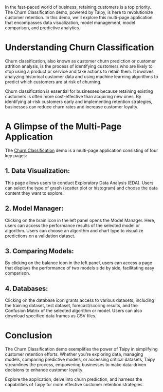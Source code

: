 In the fast-paced world of business, retaining customers is a top priority. The Churn Classification demo, powered by Taipy, is here to revolutionize customer retention. In this demo, we'll explore this multi-page application that encompasses data visualization, model management, model comparison, and predictive analytics.


# Understanding Churn Classification
Churn classification, also known as customer churn prediction or customer attrition analysis, is the process of identifying customers who are likely to stop using a product or service and take actions to retain them. It involves analyzing historical customer data and using machine learning algorithms to predict which customers are at risk of churning.

Churn classification is essential for businesses because retaining existing customers is often more cost-effective than acquiring new ones. By identifying at-risk customers early and implementing retention strategies, businesses can reduce churn rates and increase customer loyalty.

# A Glimpse of the Multi-Page Application

The [Churn Classification](https://churn-classification.taipy.cloud/) demo is a multi-page application consisting of four key pages:

## 1. Data Visualization: 
This page allows users to conduct Exploratory Data Analysis (EDA). Users can select the type of graph (scatter plot or histogram) and choose the data content they want to explore.

## 2. Model Manager: 
Clicking on the brain icon in the left panel opens the Model Manager. Here, users can access the performance results of the selected model or algorithm. Users can choose an algorithm and chart type to visualize predictions on a validation dataset.

## 3. Comparing Models: 
By clicking on the balance icon in the left panel, users can access a page that displays the performance of two models side by side, facilitating easy comparison.

## 4. Databases: 
Clicking on the database icon grants access to various datasets, including the training dataset, test dataset, forecast/scoring results, and the Confusion Matrix of the selected algorithm or model. Users can also download specified data frames as CSV files.


# Conclusion

The Churn Classification demo exemplifies the power of Taipy in simplifying customer retention efforts. Whether you're exploring data, managing models, comparing predictive models, or accessing critical datasets, Taipy streamlines the process, empowering businesses to make data-driven decisions to enhance customer loyalty.

Explore the application, delve into churn prediction, and harness the capabilities of Taipy for more effective customer retention strategies.

